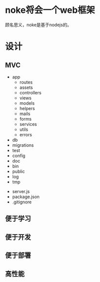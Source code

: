 # noke将会一个web框架

顾名思义，noke是基于nodejs的。

# 设计

## MVC

+ app
  + routes
  + assets
  + controllers
  + views
  + models
  + helpers
  + mails
  + forms
  + services
  + utils
  + errors
+ db
 + migrations
+ test
+ config
+ doc
+ bin
+ public
+ log
+ tmp
- server.js
- package.json
- .gitignore

## 便于学习

## 便于开发

## 便于部署

## 高性能

